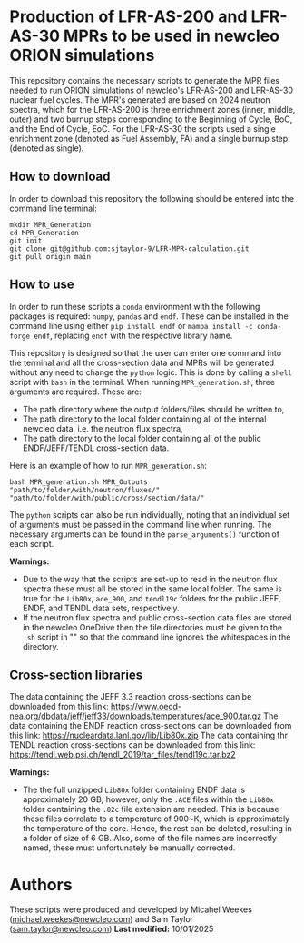 # Production of LFR-AS-200 and LFR-AS-30 MPRs to be used in newcleo ORION simulations
This repository contains the necessary scripts to generate the MPR files needed to run ORION simulations of newcleo's LFR-AS-200 and LFR-AS-30 nuclear fuel cycles. The MPR's generated are based on 2024 neutron spectra, which for the LFR-AS-200 is three enrichment zones (inner, middle, outer) and two burnup steps corresponding to the Beginning of Cycle, BoC, and the End of Cycle, EoC. For the LFR-AS-30 the scripts used a single enrichment zone (denoted as Fuel Assembly, FA) and a single burnup step (denoted as single).

## How to download
In order to download this repository the following should be entered into the command line terminal:
```
mkdir MPR_Generation
cd MPR_Generation
git init
git clone git@github.com:sjtaylor-9/LFR-MPR-calculation.git
git pull origin main
```

## How to use
In order to run these scripts a ```conda``` environment with the following packages is required: ```numpy```, ```pandas``` and ```endf```. These can be installed in the command line using either ```pip install endf``` or ```mamba install -c conda-forge endf```, replacing ```endf``` with the respective library name.

This repository is designed so that the user can enter one command into the terminal and all the cross-section data and MPRs will be generated without any need to change the ```python``` logic. This is done by calling a ```shell``` script with ```bash``` in the terminal. When running ```MPR_generation.sh```, three arguments are required. These are:
- The path directory where the output folders/files should be written to,
- The path directory to the local folder containing all of the internal newcleo data, i.e. the neutron flux spectra,
- The path directory to the local folder containing all of the public ENDF/JEFF/TENDL cross-section data.

Here is an example of how to run ```MPR_generation.sh```:
```
bash MPR_generation.sh MPR_Outputs "path/to/folder/with/neutron/fluxes/" "path/to/folder/with/public/cross/section/data/"
```

The ```python``` scripts can also be run individually, noting that an individual set of arguments must be passed in the command line when running. The necessary arguments can be found in the ```parse_arguments()``` function of each script.

**Warnings:**
- Due to the way that the scripts are set-up to read in the neutron flux spectra these must all be stored in the same local folder. The same is true for the ```Lib80x```, ```ace_900```, and ```tendl19c``` folders for the public JEFF, ENDF, and TENDL data sets, respectively.
- If the neutron flux spectra and public cross-section data files are stored in the newcleo OneDrive then the file directories must be given to the ```.sh``` script in "" so that the command line ignores the whitespaces in the directory.

## Cross-section libraries
The data containing the JEFF 3.3 reaction cross-sections can be downloaded from this link: https://www.oecd-nea.org/dbdata/jeff/jeff33/downloads/temperatures/ace_900.tar.gz
The data containing the ENDF reaction cross-sections can be downloaded from this link: https://nucleardata.lanl.gov/lib/Lib80x.zip
The data containing thr TENDL reaction cross-sections can be downloaded from this link: https://tendl.web.psi.ch/tendl_2019/tar_files/tendl19c.tar.bz2

**Warnings:**
- The the full unzipped ```Lib80x``` folder containing ENDF data is approximately 20 GB; however, only the ```.ACE``` files within the ```Lib80x``` folder containing the ```.02c``` file extension are needed. This is because these files correlate to a temperature of 900~K, which is approximately the temperature of the core. Hence, the rest can be deleted, resulting in a folder of size of 6 GB. Also, some of the file names are incorrectly named, these must unfortunately be manually corrected.

# Authors
These scripts were produced and developed by Micahel Weekes (michael.weekes@newcleo.com) and Sam Taylor (sam.taylor@newcleo.com) **Last modified:** 10/01/2025



